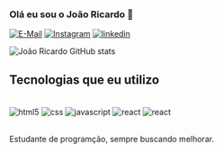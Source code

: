 ### Olá eu sou o João Ricardo 👋

[![E-Mail](https://img.shields.io/badge/Gmail-D14836?style=for-the-badge&logo=gmail&logoColor=white
)](https://)
[![Instagram](https://img.shields.io/badge/Instagram-E4405F?style=for-the-badge&logo=instagram&logoColor=white
)](https://instagram.com/joaoricardo)
[![linkedin](https://img.shields.io/badge/LinkedIn-0077B5?style=for-the-badge&logo=linkedin&logoColor=white
)](https://linehost.cloud/linux/como-remover-arquivos-e-diretorios-usando-a-linha-de-comando-do-linux/#:~:text=Como%20remover%20diret%C3%B3rios%20(pastas),-No%20Linux%2C%20voc%C3%AA&text=Para%20remover%20v%C3%A1rios%20diret%C3%B3rios%20de,dos%20diret%C3%B3rios%20separados%20por%20espa%C3%A7o.&text=Da%20mesma%20forma%20que%20com,para%20corresponder%20a%20v%C3%A1rios%20diret%C3%B3ri
)

![João Ricardo GitHub stats](https://github-readme-stats.vercel.app/api?username=jRicardoAFS&show_icons=true&theme=radical)

## Tecnologias que eu utilizo

<div style='display: inline_block'><br/>
  <img align='center' alt=html5 src='https://img.shields.io/badge/HTML5-E34F26?style=for-the-badge&logo=html5&logoColor=white'/>
  <img align='center' alt=css src='https://img.shields.io/badge/CSS3-1572B6?style=for-the-badge&logo=css3&logoColor=white'/>
  <img align='center' alt=javascript src='https://img.shields.io/badge/JavaScript-F7DF1E?style=for-the-badge&logo=javascript&logoColor=black'/>
  <img align='center' alt=react src='https://img.shields.io/badge/React-20232A?style=for-the-badge&logo=react&logoColor=61DAFB'/>
  <img align='center' alt=react src='https://img.shields.io/badge/TypeScript-007ACC?style=for-the-badge&logo=typescript&logoColor=white'/>
  <br/> <br/>


  Estudante de programção, sempre buscando melhorar.
  
  
</div>

